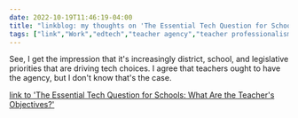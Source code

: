 ---date: 2022-10-19T11:46:19-04:00title: "linkblog: my thoughts on 'The Essential Tech Question for Schools: What Are the Teacher's Objectives?'"tags: ["link","Work","edtech","teacher agency","teacher professionalism"]---See, I get the impression that it's increasingly district, school, and legislative priorities that are driving tech choices. I agree that teachers ought to have the agency, but I don't know that's the case. [link to 'The Essential Tech Question for Schools: What Are the Teacher's Objectives?'](https://www.edweek.org/technology/the-essential-tech-question-for-schools-what-are-the-teachers-objectives/2022/10)